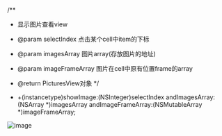 /**
 * 显示图片查看view

 * @param selectIndex 点击某个cell中item的下标
 * @param imagesArray 图片array(存放图片的地址)
 * @param imageFrameArray 图片在cell中原有位置frame的array
 * @return PicturesView对象
 */
* +(instancetype)showImage:(NSInteger)selectIndex andImagesArray:(NSArray *)imagesArray andImageFrameArray:(NSMutableArray *)imageFrameArray;

![image](https://github.com/lsf322/LookImages/LookImages/images/01.jpg)

